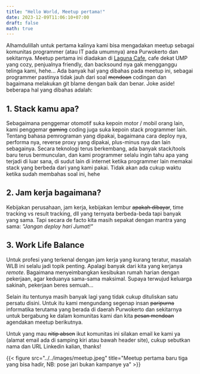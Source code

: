 ```yaml
---
title: "Hello World, Meetup pertama!"
date: 2023-12-09T11:06:10+07:00
draft: false
math: true
---
```


Alhamdulillah untuk pertama kalinya kami bisa mengadakan meetup sebagai komunitas programmer (atau IT pada umumnya) area Purwokerto dan sekitarnya. Meetup pertama ini diadakan di [Laguna Cafe](https://maps.app.goo.gl/dWjmugwwRTKWVXfg9), cafe dekat UMP yang cozy, penjualnya friendly, dan backsound nya gak mengganggu telinga kami, hehe...
Ada banyak hal yang dibahas pada meetup ini, sebagai programmer pastinya tidak jauh dari soal ~~mendoan~~ codingan dan bagaimana melakukan git blame dengan baik dan benar. Joke aside! beberapa hal yang dibahas adalah:

<!--more-->

## 1. Stack kamu apa?

Sebagaimana penggemar otomotif suka kepoin motor / mobil orang lain, kami penggemar ~~gaming~~ coding juga suka kepoin stack programmer lain. Tentang bahasa pemrograman yang dipakai, bagaimana cara deploy nya, performa nya, reverse proxy yang dipakai, plus-minus nya dan lain sebagainya. Secara teknologi terus berkembang, ada banyak stack/tools baru terus bermunculan, dan kami programmer selalu ingin tahu apa yang terjadi di luar sana, di sudut lain di internet ketika programmer lain memakai stack yang berbeda dari yang kami pakai. Tidak akan ada cukup waktu ketika sudah membahas soal ini, hehe

## 2. Jam kerja bagaimana?

Kebijakan perusahaan, jam kerja, kebijakan lembur ~~apakah dibayar~~, time tracking vs result tracking, dll yang ternyata berbeda-beda tapi banyak yang sama. Tapi secara de facto kita masih sepakat dengan mantra yang sama: _"Jangan deploy hari Jumat!"_

## 3. Work Life Balance

Untuk profesi yang terkenal dengan jam kerja yang kurang teratur, masalah WLB ini selalu jadi topik penting. Apalagi banyak dari kita yang kerjanya _remote_. Bagaimana menyeimbangkan kesibukan rumah harian dengan pekerjaan, agar keduanya sama-sama maksimal. Supaya terwujud keluarga sakinah, pekerjaan beres semuah...

Selain itu tentunya masih banyak lagi yang tidak cukup dituliskan satu persatu disini. Untuk itu kami mengundang segenap insan ~~paripurna~~ informatika terutama yang berada di daerah Purwokerto dan sekitarnya untuk bergabung ke dalam komunitas kami dan kita ~~pesan mendoan~~ agendakan meetup berikutnya.

Untuk yang mau ~~nitip absen~~ ikut komunitas ini silakan email ke kami ya (alamat email ada di samping kiri atau bawah header site), cukup sebutkan nama dan URL Linkedin kalian, thanks!

{{< figure src="../../images/meetup.jpeg" title="Meetup pertama baru tiga yang bisa hadir, NB: pose jari bukan kampanye ya" >}}
